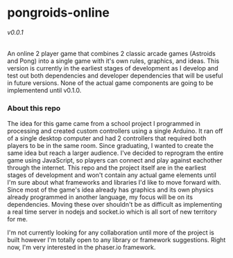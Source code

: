 # pongroids-online
###### v0.0.1
An online 2 player game that combines 2 classic arcade games (Astroids and Pong) into a single game with it's own rules, graphics, and ideas. This version is currently in the earliest stages of development as I develop and test out both dependencies and developer dependencies that will be useful in future versions.  None of the actual game components are going to be implementend until v0.1.0.

### About this repo
The idea for this game came from a school project I programmed in processing and created custom controllers using a single Arduino.  It ran off of a single desktop computer and had 2 controllers that required both players to be in the same room.  Since graduating, I wanted to create the same idea but reach a larger audience.  I've decided to reprogram the entire game using JavaScript, so players can connect and play against eachother through the internet.  This repo and the project itself are in the earliest stages of development and won't contain any actual game elements until I'm sure about what frameworks and libraries I'd like to move forward with.  Since most of the game's idea already has graphics and its own physics already programmed in another language, my focus will be on its dependencies.  Moving these over shouldn't be as difficult as implementing a real time server in nodejs and socket.io which is all sort of new territory for me.  

I'm not currently looking for any collaboration until more of the project is built however I'm totally open to any library or framework suggestions.  Right now, I'm very interested in the phaser.io framework.